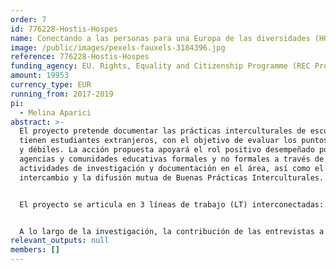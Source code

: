 ```yaml
---
order: 7
id: 776228-Hostis-Hospes
name: Conectando a las personas para una Europa de las diversidades (HOSTIS-HOSPES)
image: /public/images/pexels-fauxels-3184396.jpg
reference: 776228-Hostis-Hospes
funding_agency: EU. Rights, Equality and Citizenship Programme (REC Progr.) 2014-2020
amount: 19953
currency_type: EUR
running_from: 2017-2019
pi:
  - Melina Aparici
abstract: >-
  El proyecto pretende documentar las prácticas interculturales de escuelas que
  tienen estudiantes extranjeros, con el objetivo de evaluar los puntos fuertes
  y débiles. La acción propuesta apoyará el rol positivo desempeñado por las
  agencias y comunidades educativas formales y no formales a través de
  actividades de investigación y documentación en el área, así como el
  intercambio y la difusión mutua de Buenas Prácticas Interculturales.


  El proyecto se articula en 3 líneas de trabajo (LT) interconectadas: mapeo e investigación de los retos multiculturales a los que se enfrenta el sistema escolar y su capacidad de resiliencia en las zonas de migración en tránsito (LT 1); experimentación de un modelo piloto de aprendizaje intercultural en las sociedades de migración en tránsito y sistematización de los resultados de la investigación enmarcados en una propuesta de modelo piloto (LT 2); promoción y difusión del "Modelo intercultural siciliano" para el diálogo intercultural y la inclusión a nivel regional y de la UE (LT 3).


  A lo largo de la investigación, la contribución de las entrevistas a los profesores será crucial, ya que el resultado del proceso educativo depende principalmente de las capacidades de los profesores para transformar la escuela en un espacio de ciudadanía activa.
relevant_outputs: null
members: []
---
```

